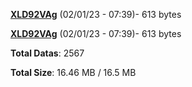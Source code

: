 [**XLD92VAg**](/data/XLD92VAg.txt) (02/01/23 - 07:39)- 613 bytes

[**XLD92VAg**](/data/XLD92VAg.txt) (02/01/23 - 07:39)- 613 bytes

**Total Datas**: 2567

**Total Size**: 16.46 MB / 16.5 MB